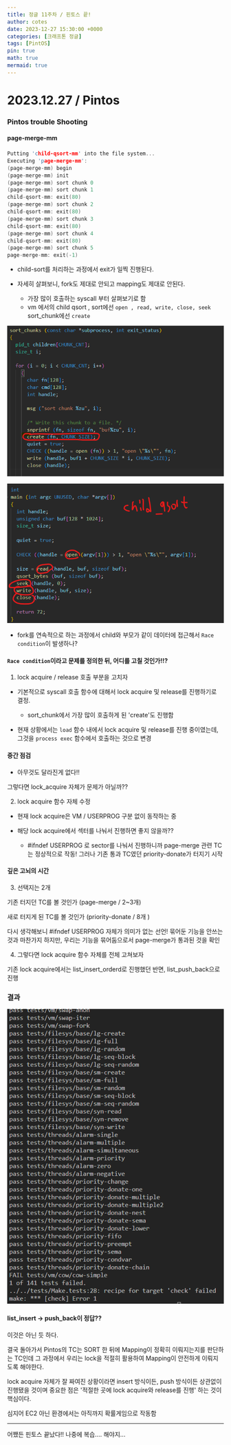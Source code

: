 ```yaml
---
title: 정글 11주차 / 핀토스 끝!
author: cotes
date: 2023-12-27 15:30:00 +0000
categories: [크래프톤 정글]
tags: [PintOS]
pin: true
math: true
mermaid: true
---
```


# 2023.12.27 / Pintos

### Pintos trouble Shooting

#### page-merge-mm

```c
Putting 'child-qsort-mm' into the file system...
Executing 'page-merge-mm':
(page-merge-mm) begin
(page-merge-mm) init
(page-merge-mm) sort chunk 0
(page-merge-mm) sort chunk 1
child-qsort-mm: exit(80)
(page-merge-mm) sort chunk 2
child-qsort-mm: exit(80)
(page-merge-mm) sort chunk 3
child-qsort-mm: exit(80)
(page-merge-mm) sort chunk 4
child-qsort-mm: exit(80)
(page-merge-mm) sort chunk 5
page-merge-mm: exit(-1)
```

- child-sort를 처리하는 과정에서 exit가 일찍 진행된다.

- 자세히 살펴보니, fork도 제대로 안되고 mapping도 제대로 안된다.

  - 가장 많이 호출하는 syscall 부터 살펴보기로 함
  - vm 에서의 child qsort , sort에선 `open , read, write, close, seek`
    sort_chunk에선 `create`

![Alt text](https://raw.githubusercontent.com/kim5606/kim5606.github.io/main/_posts/1_sortchunk.png)

![Alt text](https://raw.githubusercontent.com/kim5606/kim5606.github.io/main/_posts/2_childqsort.png)

- fork를 연속적으로 하는 과정에서 child와 부모가 같이 데이터에 접근해서 `Race condition`이 발생하나?

#### `Race condition`이라고 문제를 정의한 뒤, 어디를 고칠 것인가!!?

1. lock acquire / release 호출 부분을 고치자

- 기본적으로 syscall 호출 함수에 대해서 lock acquire 및 release를 진행하기로 결정.

  - sort_chunk에서 가장 많이 호출하게 된 'create'도 진행함

- 현재 상황에서는 `load` 함수 내에서 lock acquire 및 release를 진행 중이였는데, 그것을 `process exec` 함수에서 호출하는 것으로 변경

#### 중간 점검

- 아무것도 달라진게 없다!!

그렇다면 lock_acquire 자체가 문제가 아닐까??

2. lock acquire 함수 자체 수정

- 현재 lock acquire은 VM / USERPROG 구분 없이 동작하는 중

- 해당 lock acquire에서 섹터를 나눠서 진행하면 좋지 않을까??
  - #ifndef USERPROG 로 sector를 나눠서 진행하니까 page-merge 관련 TC는 정상적으로 작동!
    그러나 기존 통과 TC였던 priority-donate가 터지기 시작

#### 깊은 고뇌의 시간

3. 선택지는 2개

기존 터지던 TC를 볼 것인가 (page-merge / 2~3개)

새로 터지게 된 TC를 볼 것인가 (priority-donate / 8개 )

다시 생각해보니 #ifndef USERPROG 자체가 의미가 없는 선언! 묶어둔 기능을 안쓰는 것과 마찬가지
하지만, 우리는 기능을 묶어둠으로서 page-merge가 통과된 것을 확인

4. 그렇다면 lock acquire 함수 자체를 전체 고쳐보자

기존 lock acquire에서는 list_insert_orderd로 진행했던 반면, list_push_back으로 진행

### 결과

![Alt text](https://raw.githubusercontent.com/kim5606/kim5606.github.io/main/_posts/image-9.png)

#### list_insert -> push_back이 정답??

이것은 아닌 듯 하다.

결국 돌아가서 Pintos의 TC는 SORT 한 뒤에 Mapping이 정확히 이뤄지는지를 판단하는 TC인데
그 과정에서 우리는 lock을 적절히 활용하여 Mapping이 안전하게 이뤄지도록 해야한다.

lock acquire 자체가 잘 짜여진 상황이라면 insert 방식이든, push 방식이든 상관없이 진행됐을 것이며
중요한 점은 '적절한 곳에 lock acquire와 release를 진행' 하는 것이 핵심이다.

심지어 EC2 아닌 환경에서는 아직까지 확률게임으로 작동함

---

어쨌든 핀토스 끝났다!! 나중에 복습.... 해야지...
